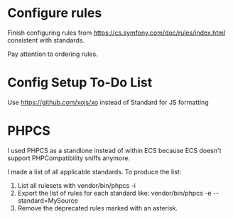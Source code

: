 # Configure rules

Finish configuring rules from https://cs.symfony.com/doc/rules/index.html consistent with standards.

Pay attention to ordering rules.

# Config Setup To-Do List

Use https://github.com/xojs/xo instead of Standard for JS formatting

# PHPCS

I used PHPCS as a standlone instead of within ECS because ECS doesn't support PHPCompatibility
sniffs anymore.

I made a list of all applicable standards. To produce the list:
1. List all rulesets with vendor/bin/phpcs -i
2. Export the list of rules for each standard like:  vendor/bin/phpcs -e --standard=MySource
3. Remove the deprecated rules marked with an asterisk.
